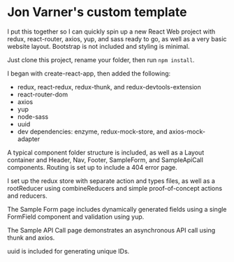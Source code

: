 <h1>Jon Varner's custom template</h1>

<p>I put this together so I can quickly spin up a new React Web project with redux, react-router, axios, yup, and sass ready to go, as well as a very basic website layout. Bootstrap is not included and styling is minimal.</p>

<p>Just clone this project, rename your folder, then run <code>npm install</code>.

<p>I began with create-react-app, then added the following:</p>

<ul>
  <li>redux, react-redux, redux-thunk, and redux-devtools-extension</li>
  <li>react-router-dom</li>
  <li>axios</li>
  <li>yup</li>  
  <li>node-sass</li>
  <li>uuid</li>
  <li>dev dependencies: enzyme, redux-mock-store, and axios-mock-adapter</li>
</ul>

<p>A typical component folder structure is included, as well as a Layout container and Header, Nav, Footer, SampleForm, and SampleApiCall components. Routing is set up to include a 404 error page.</p>

<p>I set up the redux store with separate action and types files, as well as a rootReducer using combineReducers and simple proof-of-concept actions and reducers.</p>

 <p>The Sample Form page includes dynamically generated fields using a single FormField component and validation using yup.</p>

<p>The Sample API Call page demonstrates an asynchronous API call using thunk and axios.</p>

<p>uuid is included for generating unique IDs.</p>
